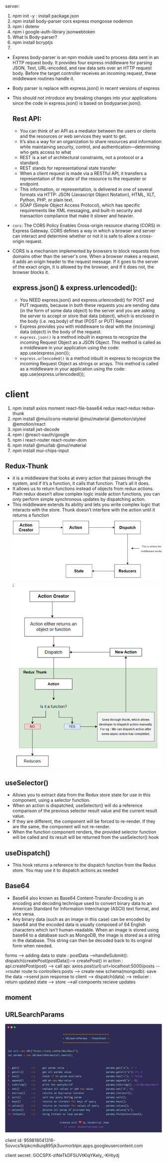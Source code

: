 server:
1. npm init -y : install package.json
2. npm install body-parser cors express mongoose nodemon
3. npm i dotenv
4. npm i google-auth-library jsonwebtoken
5. What Is Body-parser?
6. npm install bcryptjs
7. 

- Express body-parser is an npm module used to process data sent in an HTTP request body. It provides four express middleware for parsing JSON, Text, URL-encoded, and raw data sets over an HTTP request body. Before the target controller receives an incoming request, these middleware routines handle it.
- Body parser is replace with express.json() in recent versions of express
- This should not introduce any breaking changes into your applications since the code in express.json() is based on bodyparser.json().
  ## Rest API:
  - You can think of an API as a mediator between the users or clients and the resources or web services they want to get. 
  - It’s also a way for an organization to share resources and information while maintaining security, control, and authentication—determining who gets access to what
  - REST is a set of architectural constraints, not a protocol or a standard.
  - REST stands for representational state transfer 
  - When a client request is made via a RESTful API, it transfers a representation of the state of the resource to the requester or endpoint. 
  - This information, or representation, is delivered in one of several formats via HTTP: JSON (Javascript Object Notation), HTML, XLT, Python, PHP, or plain text.
  -  SOAP (Simple Object Access Protocol), which has specific requirements like XML messaging, and built-in security and transaction compliance that make it slower and heavier. 
  
- `cors`: The CORS Policy Enables Cross-origin resource sharing (CORS) in Express Gateway. CORS defines a way in which a browser and server can interact and determine whether or not it is safe to allow a cross-origin request.
- CORS is a mechanism implemented by browsers to block requests from domains other than the server's one. When a browser makes a request, it adds an origin header to the request message. If it goes to the server of the exact origin, it is allowed by the browser, and if it does not, the browser blocks it.
  ## express.json() & express.urlencoded():
  - You NEED express.json() and express.urlencoded() for POST and PUT requests, because in both these requests you are sending data (in the form of some data object) to the server and you are asking the server to accept or store that data (object), which is enclosed in the body (i.e. req.body) of that (POST or PUT) Request
  - Express provides you with middleware to deal with the (incoming) data (object) in the body of the request.
  - `express.json()` is a method inbuilt in express to recognize the incoming Request Object as a JSON Object. This method is called as a middleware in your application using the code: app.use(express.json());
  - `express.urlencoded()` is a method inbuilt in express to recognize the incoming Request Object as strings or arrays. This method is called as a middleware in your application using the code: app.use(express.urlencoded());

# client
1. npm install axios moment react-file-base64 redux react-redux redux-thunk
2. npm install @mui/icons-material @mui/material @emotion/styled @emotion/react
3.  npm install jwt-decode
4.  npm i @react-oauth/google
5.  npm i react-router react-router-dom
6.  npm install @mui/lab @mui/material
7.  npm install mui-chips-input


## Redux-Thunk
   -  it is a middleware that looks at every action that passes through the system, and if it’s a function, it calls that function. That’s all it does.
   -  It allows us to return functions instead of objects from redux actions. Plain redux doesn’t allow complex logic inside action functions, you can only perform simple synchronous updates by dispatching action.
   -  This middleware extends its ability and lets you write complex logic that interacts with the store. Thunk doesn’t interfere with the action until it returns a function
![redux](client/src/images/redux.png);
![thunk](client/src/images/reduxwiththunk.png)

## useSelector()
   - Allows you to extract data from the Redux store state for use in this component, using a selector function.
   - When an action is dispatched, useSelector() will do a reference comparison of the previous selector result value and the current result value. 
   - If they are different, the component will be forced to re-render. If they are the same, the component will not re-render.
   - When the function component renders, the provided selector function will be called and its result will be returned from the useSelector() hook

## useDispatch()
   - This hook returns a reference to the dispatch function from the Redux store. You may use it to dispatch actions as needed
## Base64
- Base64 also known as Base64 Content-Transfer-Encoding is an encoding and decoding technique used to convert binary data to an American Standard for Information Interchange (ASCII) text format, and vice versa.
- Any binary data (such as an image in this case) can be encoded by base64 and the encoded data is usually composed of 64 English characters which isn't human-readable. When an image is stored using base64 to a database such as MongoDB, the image is stored as a string in the database. This string can then be decoded back to its original form when needed.

forms --> adding data to state : postData -->handleSubmit(): dispatch(createPost(postData))--> createPost() in action : api.createPost(post) --> call api: axios.post(url):url=localhost:5000/posts -->router route to controllers:posts --> create new schema(mongodb): save the data -->send json response to client --> dispatch(data) --> reducer : return updated state --> store -->all compoents recieve updates

## moment


## URLSearchParams
![text](client/src/images/UrlSearchParams.webp)


<!-- https://www.svgbackgrounds.com/#liquid-cheese -->


client id:
959818041316-5ovvcs1klpkcm8uiq895jk3uvmorblpn.apps.googleusercontent.com

client secret:
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


<!-- authentication middleware -->
<!-- once the user is logged in, he/she can create/update/delete their post.  But we have to tell teh backened to allow him to do that: we will need a middleware to do that -->